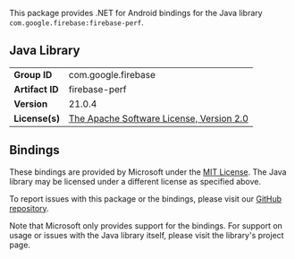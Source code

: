This package provides .NET for Android bindings for the Java library `com.google.firebase:firebase-perf`.

## Java Library

| | |
|-|-|
| **Group ID** | com.google.firebase |
| **Artifact ID** | firebase-perf |
| **Version** | 21.0.4 |
| **License(s)** | [The Apache Software License, Version 2.0](http://www.apache.org/licenses/LICENSE-2.0.txt) |

## Bindings

These bindings are provided by Microsoft under the [MIT License](https://opensource.org/licenses/MIT). The Java
library may be licensed under a different license as specified above.

To report issues with this package or the bindings, please visit our [GitHub repository](https://aka.ms/android-libraries).

Note that Microsoft only provides support for the bindings. For support on
usage or issues with the Java library itself, please visit the library's project page.
